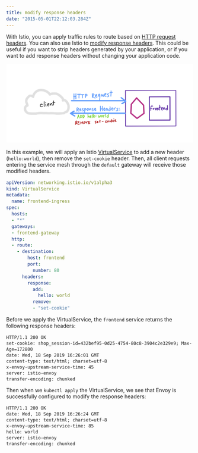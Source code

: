 ```yaml
---
title: modify response headers
date: "2015-05-01T22:12:03.284Z"
---
```


With Istio, you can apply traffic rules to route based on [HTTP request headers](https://istio.io/docs/tasks/traffic-management/request-routing/#route-based-on-user-identity). You can also use Istio to [modify response headers](https://istio.io/docs/reference/config/networking/v1alpha3/virtual-service/#Headers). This could be useful if you want to strip headers generated by your application, or if you want to add response headers without changing your application code.

![](./headers.png)

In this example, we will apply an Istio [VirtualService](https://istio.io/docs/concepts/traffic-management/#virtual-services) to add a new header (`hello:world`), then remove the `set-cookie` header. Then, all client requests entering the service mesh through the `default` gateway will receive those modified headers.

```YAML
apiVersion: networking.istio.io/v1alpha3
kind: VirtualService
metadata:
  name: frontend-ingress
spec:
  hosts:
  - "*"
  gateways:
  - frontend-gateway
  http:
  - route:
    - destination:
        host: frontend
        port:
          number: 80
      headers:
        response:
          add:
            hello: world
          remove:
          - "set-cookie"
```

Before we apply the VirtualService, the `frontend` service returns the following response headers:

```
HTTP/1.1 200 OK
set-cookie: shop_session-id=432bef95-0d25-4754-80c8-3904c2e329e9; Max-Age=172800
date: Wed, 18 Sep 2019 16:26:01 GMT
content-type: text/html; charset=utf-8
x-envoy-upstream-service-time: 45
server: istio-envoy
transfer-encoding: chunked
```

Then when we `kubectl apply` the VirtualService, we see that Envoy is successfully configured to modify the response headers:

```
HTTP/1.1 200 OK
date: Wed, 18 Sep 2019 16:26:24 GMT
content-type: text/html; charset=utf-8
x-envoy-upstream-service-time: 85
hello: world
server: istio-envoy
transfer-encoding: chunked
```